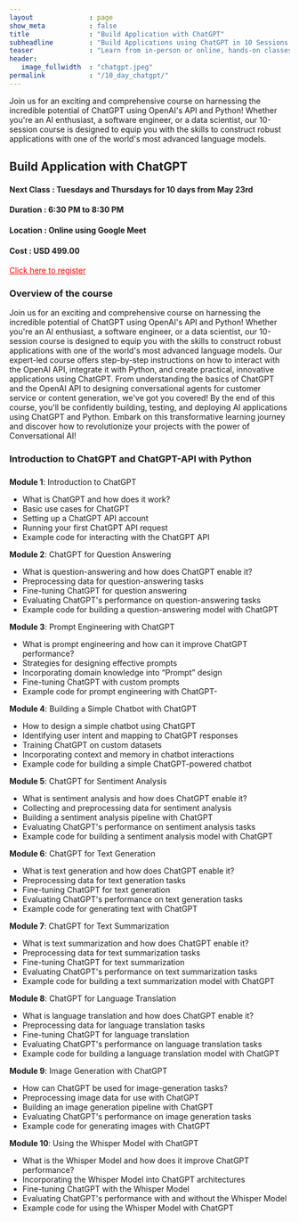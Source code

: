 ```yaml
---
layout              : page
show_meta           : false
title               : "Build Application with ChatGPT"
subheadline         : "Build Applications using ChatGPT in 10 Sessions using OpenAI API and Python"
teaser              : "Learn from in-person or online, hands-on classes taught by industry experts"
header:
   image_fullwidth  : "chatgpt.jpeg"
permalink           : "/10_day_chatgpt/"
---
```



Join us for an exciting and comprehensive course on harnessing the incredible potential of ChatGPT using OpenAI's API and Python! Whether you're an AI enthusiast, a software engineer, or a data scientist, our 10-session course is designed to equip you with the skills to construct robust applications with one of the world's most advanced language models.

## Build Application with ChatGPT

#### Next Class : Tuesdays and Thursdays for 10 days from  May 23rd  
#### Duration   : 6:30 PM to 8:30 PM 
#### Location   : Online using Google Meet
#### Cost       : USD 499.00 

<a href="https://www.mlacademy.io/register_chatgpt_course" style="color: red;">Click here to register</a>


### Overview of the course
Join us for an exciting and comprehensive course on harnessing the incredible potential of ChatGPT using OpenAI's API and Python! Whether you're an AI enthusiast, a software engineer, or a data scientist, our 10-session course is designed to equip you with the skills to construct robust applications with one of the world's most advanced language models.
Our expert-led course offers step-by-step instructions on how to interact with the OpenAI API, integrate it with Python, and create practical, innovative applications using ChatGPT. From understanding the basics of ChatGPT and the OpenAI API to designing conversational agents for customer service or content generation, we've got you covered!
By the end of this course, you'll be confidently building, testing, and deploying AI applications using ChatGPT and Python. Embark on this transformative learning journey and discover how to revolutionize your projects with the power of Conversational AI!

### Introduction to ChatGPT and ChatGPT-API with Python
### 

**Module 1**: Introduction to ChatGPT
- What is ChatGPT and how does it work?
- Basic use cases for ChatGPT
- Setting up a ChatGPT API account
- Running your first ChatGPT API request
- Example code for interacting with the ChatGPT API


**Module 2**: ChatGPT for Question Answering   
- What is question-answering and how does ChatGPT enable it?   
- Preprocessing data for question-answering tasks  
- Fine-tuning ChatGPT for question answering   
- Evaluating ChatGPT's performance on question-answering tasks 
- Example code for building a question-answering model with ChatGPT


**Module 3**: Prompt Engineering with ChatGPT 
- What is prompt engineering and how can it improve ChatGPT performance?   
- Strategies for designing effective prompts   
- Incorporating domain knowledge into “Prompt” design
- Fine-tuning ChatGPT with custom prompts  
- Example code for prompt engineering with ChatGPT-


**Module 4**: Building a Simple Chatbot with ChatGPT
- How to design a simple chatbot using ChatGPT
- Identifying user intent and mapping to ChatGPT responses
- Training ChatGPT on custom datasets
- Incorporating context and memory in chatbot interactions
- Example code for building a simple ChatGPT-powered chatbot


**Module 5**: ChatGPT for Sentiment Analysis 
- What is sentiment analysis and how does ChatGPT enable it?   
- Collecting and preprocessing data for sentiment analysis 
- Building a sentiment analysis pipeline with ChatGPT  
- Evaluating ChatGPT's performance on sentiment analysis tasks 
- Example code for building a sentiment analysis model with ChatGPT


**Module 6**: ChatGPT for Text Generation       
- What is text generation and how does ChatGPT enable it?  
- Preprocessing data for text generation tasks 
- Fine-tuning ChatGPT for text generation  
- Evaluating ChatGPT's performance on text generation tasks
- Example code for generating text with ChatGPT



**Module 7**: ChatGPT for Text Summarization  
- What is text summarization and how does ChatGPT enable it? 
- Preprocessing data for text summarization tasks 
- Fine-tuning ChatGPT for text summarization 
- Evaluating ChatGPT's performance on text summarization tasks 
-  Example code for building a text summarization model with ChatGPT 


**Module 8**: ChatGPT for Language Translation
- What is language translation and how does ChatGPT enable it? 
- Preprocessing data for language translation tasks
- Fine-tuning ChatGPT for language translation 
- Evaluating ChatGPT's performance on language translation tasks   
- Example code for building a language translation model with ChatGPT  


**Module 9**: Image Generation with ChatGPT 
- How can ChatGPT be used for image-generation tasks? 
- Preprocessing image data for use with ChatGPT 
- Building an image generation pipeline with ChatGPT 
- Evaluating ChatGPT's performance on image generation tasks 
- Example code for generating images with ChatGPT 

**Module 10**: Using the Whisper Model with ChatGPT 
- What is the Whisper Model and how does it improve ChatGPT performance? 
- Incorporating the Whisper Model into ChatGPT architectures 
- Fine-tuning ChatGPT with the Whisper Model
- Evaluating ChatGPT's performance with and without the Whisper Model
- Example code for using the Whisper Model with ChatGPT